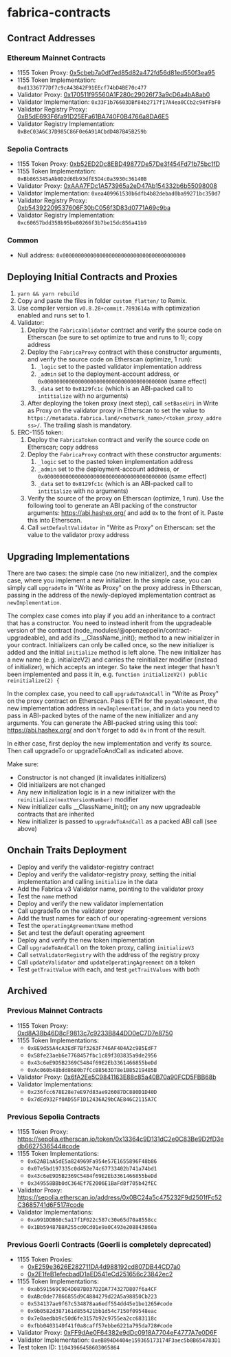 # fabrica-contracts

## Contract Addresses

### Ethereum Mainnet Contracts
- 1155 Token Proxy: [0x5cbeb7a0df7ed85d82a472fd56d81ed550f3ea95](https://etherscan.io/token/0x5cbeb7a0df7ed85d82a472fd56d81ed550f3ea95#readProxyContract)
- 1155 Token Implementation: `0xd1336777Df7c9cA43842F91EEcf74bD4BE70c477`
- Validator Proxy: [0x170511f95560A1F280c29026f73a9cD6a4bA8ab0](https://etherscan.io/address/0x170511f95560A1F280c29026f73a9cD6a4bA8ab0#readProxyContract)
- Validator Implementation: `0x33F1b76603DBf84b2717f17A4ea0CCb2c94fFbF0`
- Validator Registry Proxy: [0xB5dE693F6fa91D25EFa61BA740F0B4766a8DA6E5](https://sepolia.etherscan.io/token/0xB5dE693F6fa91D25EFa61BA740F0B4766a8DA6E5#readProxyContract)
- Validator Registry Implementation: `0xBeC03A6C37D985C86F0e6A91ACbdD487B45B259b`

### Sepolia Contracts
- 1155 Token Proxy: [0xb52ED2Dc8EBD49877De57De3f454Fd71b75bc1fD](https://sepolia.etherscan.io/token/0xb52ED2Dc8EBD49877De57De3f454Fd71b75bc1fD#readProxyContract)
- 1155 Token Implementation: `0xBb865345aAb0D2d6Eb93dfE5D4c0a3930c36140B`
- Validator Proxy: [0xAAA7FDc1A573965a2eD47Ab154332b6b55098008](https://sepolia.etherscan.io/address/0xAAA7FDc1A573965a2eD47Ab154332b6b55098008#readProxyContract)
- Validator Implementation: `0xea409961530b6dfb4b82debad0ba99271bc350d7`
- Validator Registry Proxy: [0xb54392209537606F30bC056f3D83d0771A69c9ba](https://sepolia.etherscan.io/token/0xb54392209537606F30bC056f3D83d0771A69c9ba#readProxyContract)
- Validator Registry Implementation: `0xc60657bdd358b95be80266f3b7be15dc856a41b9`

### Common
- Null address: `0x0000000000000000000000000000000000000000`

## Deploying Initial Contracts and Proxies
1. `yarn && yarn rebuild`
2. Copy and paste the files in folder `custom_flatten/` to Remix.
3. Use compiler version `v0.8.28+commit.7893614a` with optimization enabled and runs set to 1.
4. Validator:
   1. Deploy the `FabricaValidator` contract and verify the source code on Etherscan (be sure to set optimize to true and runs to 1); copy address
   2. Deploy the `FabricaProxy` contract with these constructor arguments, and verify the source code on Etherscan (optimize, 1 run):
      1. `_logic` set to the pasted validator implementation address
      2. `_admin` set to the deployment-account address, or `0x0000000000000000000000000000000000000000` (same effect)
      3. `_data` set to `0x8129fc1c` (which is an ABI-packed call to `intitialize` with no arguments)
   3. After deploying the token proxy (next step), call `setBaseUri` in Write as Proxy on the validator proxy in Etherscan
      to set the value to `https://metadata.fabrica.land/<network_name>/<token_proxy_address>/`. The trailing
      slash is mandatory.
5. ERC-1155 token:
   1. Deploy the `FabricaToken` contract and verify the source code on Etherscan; copy address
   2. Deploy the `FabricaProxy` contract with these constructor arguments:
      1. `_logic` set to the pasted token implementation address
      2. `_admin` set to the deployment-account address, or `0x0000000000000000000000000000000000000000` (same effect)
      3. `_data` set to `0x8129fc1c` (which is an ABI-packed call to `intitialize` with no arguments)
   3. Verify the source of the proxy on Etherscan (optimize, 1 run). Use the following tool to generate an ABI packing
      of the constructor arguments: https://abi.hashex.org/ and add `0x` to the front of it. Paste this into Etherscan.
   4. Call `setDefaultValidator` in "Write as Proxy" on Etherscan: set the value to the validator proxy address

## Upgrading Implementations

There are two cases: the simple case (no new initializer), and the complex case, where you implement a new initializer.
In the simple case, you can simply call `upgradeTo` in "Write as Proxy" on the proxy address in Etherscan, passing in
the address of the newly-deployed implementation contract as `newImplementation`.

The complex case comes into play if you add an inheritance to a contract that has a constructor. You need to instead
inherit from the upgradeable version of the contract (node_modules/@openzeppelin/contract-upgradeable), and add its
__ClassName_init(); method to a new initializer in your contract. Initializers can only be called once, so the new
initializer is added and the initial `initialize` method is left alone. The new initializer has a new name
(e.g. initializeV2) and carries the reinitializer modifier (instead of initializer), which accepts an integer. So take
the next integer that hasn't been implemented and pass it in, e.g. `function initializeV2() public reinitialize(2) {`

In the complex case, you need to call `upgradeToAndCall` in "Write as Proxy" on the proxy contract on Etherscan.
Pass `0` ETH for the `payableAmount`, the new implementation address in `newImplementation`, and in `data` you need
to pass in ABI-packed bytes of the name of the new initializer and any arguments. You can generate the ABI-packed
string using this tool: https://abi.hashex.org/ and don't forget to add `0x` in front of the result.

In either case, first deploy the new implementation and verify its source. Then call upgradeTo or upgradeToAndCall
as indicated above.

Make sure:
- Constructor is not changed (it invalidates initializers)
- Old initializers are not changed
- Any new initialization logic is in a new initializer with the `reinitialize(nextVersionNumber)` modifier
- New initializer calls __ClassName_init(); on any new upgradeable contracts that are inherited
- New initializer is passed to `upgradeToAndCall` as a packed ABI call (see above)

## Onchain Traits Deployment
- Deploy and verify the validator-registry contract
- Deploy and verify the validator-registry proxy, setting the initial implementation and calling `initialize` in the data
- Add the Fabrica v3 Validator name, pointing to the validator proxy
- Test the `name` method
- Deploy and verify the new validator implementation
- Call upgradeTo on the validator proxy
- Add the trust names for each of our operating-agreement versions
- Test the `operatingAgreementName` method
- Set and test the default operating agreement
- Deploy and verify the new token implementation
- Call `upgradeToAndCall` on the token proxy, calling `initializeV3`
- Call `setValidatorRegistry` with the address of the registry proxy
- Call `updateValidator` and `updateOperatingAgreement` on a token
- Test `getTraitValue` with each, and test `getTraitValues` with both

## Archived

### Previous Mainnet Contracts
- 1155 Token Proxy: [0xd8A38b46D8cF9813c7c9233B844DD0eC7D7e8750](https://etherscan.io/token/0xd8a38b46d8cf9813c7c9233b844dd0ec7d7e8750#readProxyContract)
- 1155 Token Implementations:
  - `0x8E9d55A4cA3EdF7Bf3263F746AF404A2c985EdF7`
  - `0x58fe23aeb6e7768457fbc1c89f303835a9de2956`
  - `0x43c6eE9D5B2369C5484f69E2Eb3361466855beDd`
  - `0xAc060b48bdd8680b7fCcB8563D78e1B85219485B`
- Validator Proxy: [0x6fA2Ee5C9841163E88c85a40B70a90FCD5FBB68b](https://etherscan.io/address/0x6fa2ee5c9841163e88c85a40b70a90fcd5fbb68b#readProxyContract)
- Validator Implementations:
  - `0x236fcc678E28e7eE97d83ae926087DC880D1D40D`
  - `0x7dEd932Ff0AD55F1D12436A29bCAE846C2115A7C`

### Previous Sepolia Contracts
- 1155 Token Proxy: https://sepolia.etherscan.io/token/0x13364c9D131dC2e0C83Be9D2fD3edb6627536544#code
- 1155 Token Implementations:
    - `0x62AB1aA5dE5a824969Fa954e57E1655896F48b86`
    - `0x07e5bd197335c0d452e74c67733402b741a74bd1`
    - `0x43c6eE9D5B2369C5484f69E2Eb3361466855beDd`
    - `0x349558BBb0dC364Ef7E2006E1BaFd8f705b42fEC`
- Validator Proxy: https://sepolia.etherscan.io/address/0x0BC24a5c475232F9d2501fFc52C3685741d6F517#code
- Validator Implementations:
    - `0xa991DDB60c5a17f1F022c587c30e65d70a8558cc`
    - `0x1Bb59487B8A255cd0Cd01e9a0C493e208843860a`

### Previous Goerli Contracts (Goerli is completely deprecated)
- 1155 Token Proxies:
  - [0xE259e3626E282711DA4d988192cd807DB44CD7a0](https://goerli.etherscan.io/token/0xe259e3626e282711da4d988192cd807db44cd7a0#readProxyContract)
  - [0x2E1feB1efecbadD1aED541eCd251656c23842ec2](https://goerli.etherscan.io/address/0x2e1feb1efecbadd1aed541ecd251656c23842ec2#readProxyContract)
- 1155 Token Implementations:
  - `0xab591569C9D4D087B037D2DA774327D807f6a4CF`
  - `0xABc0de77866855d9C4884279d22A5a98850Cb223`
  - `0x534137ae9f67c534878aa6edf554dd45e1be1265#code`
  - `0x9b0582d387161d855421bb1d54c7150f09548eac`
  - `0x7e0aedbb9c50d6fe3157b92c9755ea2cc683118c`
  - `0xfbb0403140f41f0a8caff57ebbe6221a795da728#code`
- Validator Proxy: [0xFF9dAe0F64382e9dDc0918A7704eF4777A7e0D6F](https://goerli.etherscan.io/address/0xFF9dAe0F64382e9dDc0918A7704eF4777A7e0D6F#readProxyContract)
- Validator Implementation: `0xeB894D4404e159365173174F3aec5b8B654783D1`
- Test token ID: `11043966458603065864`
